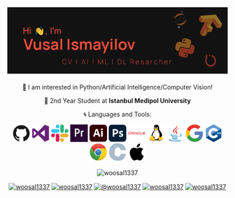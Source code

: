## ![Welcome to my profile 🤟](header.png)


<center> 🔭 I am interested in Python/Artificial Intelligence/Computer Vision!

🏫 2nd Year Student at **Istanbul Medipol University**

🌀 Languages and Tools:</center>

<p align="center"> <img src="https://raw.githubusercontent.com/devicons/devicon/ac557d6ff33ff370a5db99f97aeab35ea5c67fbd/icons/github/github-original.svg" alt="github" width="40" height="40"/>

<img src="https://raw.githubusercontent.com/devicons/devicon/ac557d6ff33ff370a5db99f97aeab35ea5c67fbd/icons/visualstudio/visualstudio-plain.svg" alt="github" width="40" height="40"/>

<img src="https://raw.githubusercontent.com/devicons/devicon/ac557d6ff33ff370a5db99f97aeab35ea5c67fbd/icons/slack/slack-original.svg" alt="github" width="40" height="40"/>

<img src="https://raw.githubusercontent.com/devicons/devicon/ac557d6ff33ff370a5db99f97aeab35ea5c67fbd/icons/premierepro/premierepro-plain.svg" alt="github" width="40" height="40"/>

<img src="https://raw.githubusercontent.com/devicons/devicon/ac557d6ff33ff370a5db99f97aeab35ea5c67fbd/icons/illustrator/illustrator-plain.svg" alt="github" width="40" height="40"/>

<img src="https://raw.githubusercontent.com/devicons/devicon/ac557d6ff33ff370a5db99f97aeab35ea5c67fbd/icons/photoshop/photoshop-plain.svg" alt="github" width="40" height="40"/>

<img src="https://raw.githubusercontent.com/devicons/devicon/ac557d6ff33ff370a5db99f97aeab35ea5c67fbd/icons/oracle/oracle-original.svg" alt="github" width="40" height="40"/>

<img src="https://raw.githubusercontent.com/devicons/devicon/ac557d6ff33ff370a5db99f97aeab35ea5c67fbd/icons/linux/linux-original.svg" alt="github" width="40" height="40"/>

<img src="https://raw.githubusercontent.com/devicons/devicon/ac557d6ff33ff370a5db99f97aeab35ea5c67fbd/icons/java/java-original.svg" alt="github" width="40" height="40"/>

<img src="https://raw.githubusercontent.com/devicons/devicon/ac557d6ff33ff370a5db99f97aeab35ea5c67fbd/icons/google/google-original.svg" alt="github" width="40" height="40"/>

<img src="https://raw.githubusercontent.com/devicons/devicon/ac557d6ff33ff370a5db99f97aeab35ea5c67fbd/icons/cplusplus/cplusplus-original.svg" alt="github" width="40" height="40"/>

<img src="https://raw.githubusercontent.com/devicons/devicon/ac557d6ff33ff370a5db99f97aeab35ea5c67fbd/icons/chrome/chrome-original.svg" alt="github" width="40" height="40"/>

<img src="https://raw.githubusercontent.com/devicons/devicon/ac557d6ff33ff370a5db99f97aeab35ea5c67fbd/icons/c/c-original.svg" alt="github" width="40" height="40"/>

<img src="https://raw.githubusercontent.com/devicons/devicon/ac557d6ff33ff370a5db99f97aeab35ea5c67fbd/icons/apple/apple-original.svg" alt="github" width="40" height="40"/>
</p>

<p align="center"><img align="center" src="https://github-readme-stats.vercel.app/api?username=woosal1337&show_icons=true&theme=kacho_ga" alt="woosal1337" /></p>

<p align="center">
<a href="https://twitter.com/woosal1337" target="blank"><img align="center" src="https://cdn.jsdelivr.net/npm/simple-icons@3.0.1/icons/twitter.svg" alt="woosal1337" height="30" width="30" /></a>
<a href="https://linkedin.com/in/woosal1337" target="blank"><img align="center" src="https://cdn.jsdelivr.net/npm/simple-icons@3.0.1/icons/linkedin.svg" alt="woosal1337" height="30" width="30" /></a>
<a href="https://medium.com/@woosal1337" target="blank"><img align="center" src="https://cdn.jsdelivr.net/npm/simple-icons@3.0.1/icons/medium.svg" alt="@woosal1337" height="30" width="30" /></a>
<a href="https://stackoverflow.com/users/12183903/woosal" target="blank"><img align="center" src="https://cdn.jsdelivr.net/npm/simple-icons@3.0.1/icons/stackoverflow.svg" alt="woosal1337" height="30" width="30" /></a>
<a href="https://dev.to/woosal" target="blank"><img align="center" src="https://cdn.jsdelivr.net/npm/simple-icons@3.0.1/icons/dev-dot-to.svg" alt="woosal1337   " height="30" width="30" /></a>
</p>
